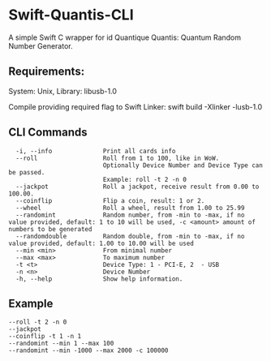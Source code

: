 # Swift-Quantis-CLI

A simple Swift C wrapper for id Quantique Quantis: Quantum Random Number Generator.

## Requirements:
System: Unix, Library: libusb-1.0

Compile providing required flag to Swift Linker: swift build -Xlinker -lusb-1.0

## CLI Commands
```
  -i, --info              Print all cards info
  --roll                  Roll from 1 to 100, like in WoW.
                          Optionally Device Number and Device Type can be passed.
                          Example: roll -t 2 -n 0
  --jackpot               Roll a jackpot, receive result from 0.00 to 100.00.
  --coinflip              Flip a coin, result: 1 or 2.
  --wheel                 Roll a wheel, result from 1.00 to 25.99
  --randomint             Random number, from -min to -max, if no value provided, default: 1 to 10 will be used, -c <amount> amount of numbers to be generated
  --randomdouble          Random double, from -min to -max, if no value provided, default: 1.00 to 10.00 will be used
  --min <min>             From minimal number
  --max <max>             To maximum number
  -t <t>                  Device Type: 1 - PCI-E, 2  - USB
  -n <n>                  Device Number
  -h, --help              Show help information.
```

## Example
```
--roll -t 2 -n 0
--jackpot
--coinflip -t 1 -n 1
--randomint --min 1 --max 100
--randomint --min -1000 --max 2000 -c 100000
```
